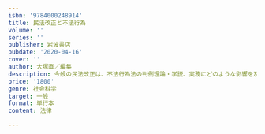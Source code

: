 ```yaml
---
isbn: '9784000248914'
title: 民法改正と不法行為
volume: ''
series: ''
publisher: 岩波書店
pubdate: '2020-04-16'
cover: ''
author: 大塚直／編集
description: 今般の民法改正は、不法行為法の判例理論・学説、実務にどのような影響を及ぼすのかを解明する。
price: '1800'
genre: 社会科学
target: 一般
format: 単行本
content: 法律

---
```

